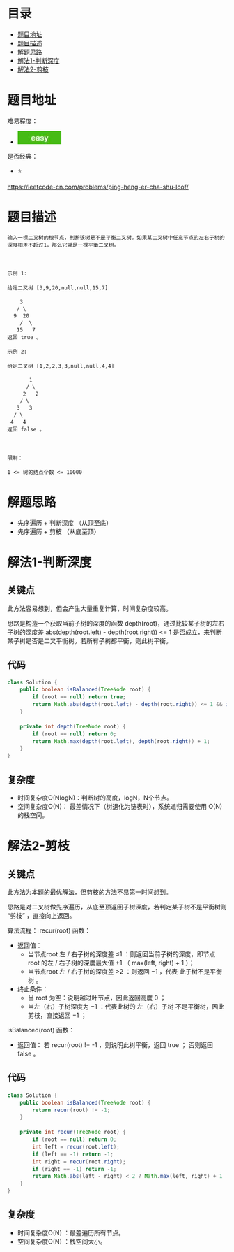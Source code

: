 # 目录
* [题目地址](#题目地址)
* [题目描述](#题目描述)
* [解题思路](#解题思路)
* [解法1-判断深度](#解法1-判断深度)
* [解法2-剪枝](#解法2-剪枝)




# 题目地址
难易程度：
- ![medium.jpg](../../.images/easy.jpg)

是否经典：
- ⭐️

https://leetcode-cn.com/problems/ping-heng-er-cha-shu-lcof/

# 题目描述
```$xslt
输入一棵二叉树的根节点，判断该树是不是平衡二叉树。如果某二叉树中任意节点的左右子树的深度相差不超过1，那么它就是一棵平衡二叉树。

 

示例 1:

给定二叉树 [3,9,20,null,null,15,7]

    3
   / \
  9  20
    /  \
   15   7
返回 true 。

示例 2:

给定二叉树 [1,2,2,3,3,null,null,4,4]

       1
      / \
     2   2
    / \
   3   3
  / \
 4   4
返回 false 。

 

限制：

1 <= 树的结点个数 <= 10000
```


# 解题思路
- 先序遍历 + 判断深度 （从顶至底）
- 先序遍历 + 剪枝 （从底至顶）


# 解法1-判断深度
## 关键点
此方法容易想到，但会产生大量重复计算，时间复杂度较高。

思路是构造一个获取当前子树的深度的函数 depth(root)，通过比较某子树的左右子树的深度差 abs(depth(root.left) - depth(root.right)) <= 1 是否成立，来判断某子树是否是二叉平衡树。若所有子树都平衡，则此树平衡。

## 代码
```Java
class Solution {
    public boolean isBalanced(TreeNode root) {
        if (root == null) return true;
        return Math.abs(depth(root.left) - depth(root.right)) <= 1 && isBalanced(root.left) && isBalanced(root.right);
    }

    private int depth(TreeNode root) {
        if (root == null) return 0;
        return Math.max(depth(root.left), depth(root.right)) + 1;
    }
}
```


## 复杂度
- 时间复杂度O(NlogN)：判断树的高度，logN，N个节点。
- 空间复杂度O(N)： 最差情况下（树退化为链表时），系统递归需要使用 O(N) 的栈空间。


# 解法2-剪枝
## 关键点
此方法为本题的最优解法，但剪枝的方法不易第一时间想到。

思路是对二叉树做先序遍历，从底至顶返回子树深度，若判定某子树不是平衡树则 “剪枝” ，直接向上返回。

算法流程：
recur(root) 函数：
- 返回值：
    - 当节点root 左 / 右子树的深度差 ≤1 ：则返回当前子树的深度，即节点 root 的左 / 右子树的深度最大值 +1 （ max(left, right) + 1 ）；
    - 当节点root 左 / 右子树的深度差 >2 ：则返回 −1 ，代表 此子树不是平衡树 。
- 终止条件：
    - 当 root 为空：说明越过叶节点，因此返回高度 0 ；
    - 当左（右）子树深度为 −1 ：代表此树的 左（右）子树 不是平衡树，因此剪枝，直接返回 −1 ；

isBalanced(root) 函数：
- 返回值： 若 recur(root) != -1 ，则说明此树平衡，返回 true ； 否则返回 false 。

## 代码
```Java
class Solution {
    public boolean isBalanced(TreeNode root) {
        return recur(root) != -1;
    }

    private int recur(TreeNode root) {
        if (root == null) return 0;
        int left = recur(root.left);
        if (left == -1) return -1;
        int right = recur(root.right);
        if (right == -1) return -1;
        return Math.abs(left - right) < 2 ? Math.max(left, right) + 1 : -1;
    }
}
```


## 复杂度
- 时间复杂度O(N) ：最差遍历所有节点。
- 空间复杂度O(N) ：栈空间大小。